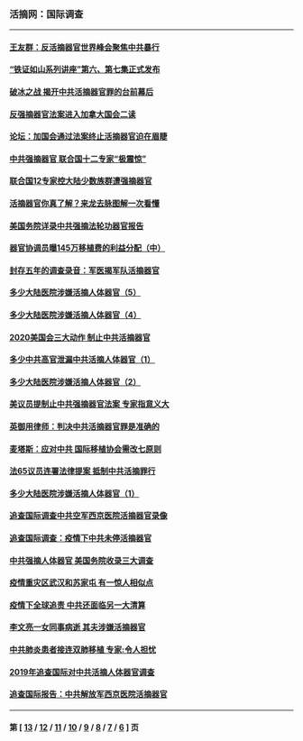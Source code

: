 ### 活摘网：国际调查
---
#### [王友群：反活摘器官世界峰会聚焦中共暴行](../../pages/nf5947/n13250738.md?01210430) 
#### [“铁证如山系列讲座”第六、第七集正式发布](../../pages/nf5947/n13106287.md?01210430) 
#### [破冰之战 揭开中共活摘器官罪的台前幕后](../../pages/nf5947/n13082457.md?01210430) 
#### [反强摘器官法案进入加拿大国会二读](../../pages/nf5947/n13033450.md?01210430) 
#### [论坛：加国会通过法案终止活摘器官迫在眉睫](../../pages/nf5947/n13029839.md?01210430) 
#### [中共强摘器官 联合国十二专家“极震惊”](../../pages/nf5947/n13024313.md?01210430) 
#### [联合国12专家控大陆少数族群遭强摘器官](../../pages/nf5947/n13023877.md?01210430) 
#### [活摘器官你真了解？来龙去脉图解一次看懂](../../pages/nf5947/n13013820.md?01210430) 
#### [美国务院详录中共强摘法轮功器官报告](../../pages/nf5947/n12944519.md?01210430) 
#### [器官协调员曝145万移植费的利益分配（中）](../../pages/nf5947/n12894547.md?01210430) 
#### [封存五年的调查录音：军医揭军队活摘器官](../../pages/nf5947/n12798692.md?01210430) 
#### [多少大陆医院涉嫌活摘人体器官（5）](../../pages/nf5947/n12768383.md?01210430) 
#### [多少大陆医院涉嫌活摘人体器官（4）](../../pages/nf5947/n12664434.md?01210430) 
#### [2020美国会三大动作 制止中共活摘器官](../../pages/nf5947/n12682004.md?01210430) 
#### [多少中共高官泄漏中共活摘人体器官（1）](../../pages/nf5947/n12671234.md?01210430) 
#### [多少大陆医院涉嫌活摘人体器官（2）](../../pages/nf5947/n12655589.md?01210430) 
#### [美议员提制止中共强摘器官法案 专家指意义大](../../pages/nf5947/n12630561.md?01210430) 
#### [英御用律师：判决中共活摘器官罪是准确的](../../pages/nf5947/n12580740.md?01210430) 
#### [麦塔斯：应对中共 国际移植协会需改七原则](../../pages/nf5947/n12514711.md?01210430) 
#### [法65议员连署法律提案 抵制中共活摘罪行](../../pages/nf5947/n12437047.md?01210430) 
#### [多少大陆医院涉嫌活摘人体器官（1）](../../pages/nf5947/n12414284.md?01210430) 
#### [追查国际调查中共空军西京医院活摘器官录像](../../pages/nf5947/n12348837.md?01210430) 
#### [追查国际调查：疫情下中共未停活摘器官](../../pages/nf5947/n12273415.md?01210430) 
#### [中共强摘人体器官 美国务院收录三大调查](../../pages/nf5947/n12181488.md?01210430) 
#### [疫情重灾区武汉和苏家屯 有一惊人相似点](../../pages/nf5947/n12150824.md?01210430) 
#### [疫情下全球追责 中共还面临另一大清算](../../pages/nf5947/n12070397.md?01210430) 
#### [李文亮一女同事病逝 其夫涉嫌活摘器官](../../pages/nf5947/n11957882.md?01210430) 
#### [中共肺炎患者接连双肺移植 专家:令人担忧](../../pages/nf5947/n11945516.md?01210430) 
#### [2019年追查国际对中共活摘人体器官调查](../../pages/nf5947/n11917733.md?01210430) 
#### [追查国际报告：中共解放军西京医院活摘器官](../../pages/nf5947/n11838359.md?01210430) 

---
#### 第 [ [13](./13.md?01210430) / [12](./12.md?01210430) / [11](./11.md?01210430) / [10](./10.md?01210430) / [9](./9.md?01210430) / [8](./8.md?01210430) / [7](./7.md?01210430) / [6](./6.md?01210430) ] 页
